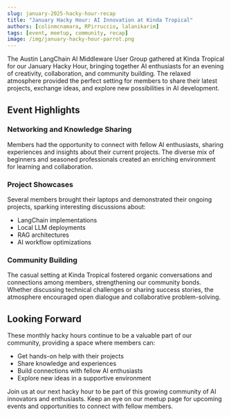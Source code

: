 ```yaml
---
slug: january-2025-hacky-hour-recap
title: "January Hacky Hour: AI Innovation at Kinda Tropical"
authors: [colinmcnamara, RPirruccio, lalanikarim]
tags: [event, meetup, community, recap]
image: /img/january-hacky-hour-parrot.png
---
```


The Austin LangChain AI Middleware User Group gathered at Kinda Tropical for our January Hacky Hour, bringing together AI enthusiasts for an evening of creativity, collaboration, and community building. The relaxed atmosphere provided the perfect setting for members to share their latest projects, exchange ideas, and explore new possibilities in AI development.

<!-- truncate -->

## Event Highlights

### Networking and Knowledge Sharing
Members had the opportunity to connect with fellow AI enthusiasts, sharing experiences and insights about their current projects. The diverse mix of beginners and seasoned professionals created an enriching environment for learning and collaboration.

### Project Showcases
Several members brought their laptops and demonstrated their ongoing projects, sparking interesting discussions about:
- LangChain implementations
- Local LLM deployments
- RAG architectures
- AI workflow optimizations

### Community Building
The casual setting at Kinda Tropical fostered organic conversations and connections among members, strengthening our community bonds. Whether discussing technical challenges or sharing success stories, the atmosphere encouraged open dialogue and collaborative problem-solving.

## Looking Forward

These monthly hacky hours continue to be a valuable part of our community, providing a space where members can:
- Get hands-on help with their projects
- Share knowledge and experiences
- Build connections with fellow AI enthusiasts
- Explore new ideas in a supportive environment

Join us at our next hacky hour to be part of this growing community of AI innovators and enthusiasts. Keep an eye on our meetup page for upcoming events and opportunities to connect with fellow members.
